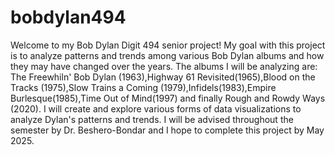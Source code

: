 # bobdylan494
Welcome to my Bob Dylan Digit 494 senior project! My goal with this project is to analyze patterns and trends among various Bob Dylan albums and how they may have changed over the years. The albums I will be analyzing are: The Freewhiln' Bob Dylan (1963),Highway 61 Revisited(1965),Blood on the Tracks (1975),Slow Trains a Coming (1979),Infidels(1983),Empire Burlesque(1985),Time Out of Mind(1997) and finally Rough and Rowdy Ways (2020). I will create and explore various forms of data visualizations to analyze Dylan's patterns and trends. I will be advised throughout the semester by Dr. Beshero-Bondar and I hope to complete this project by May 2025. 
